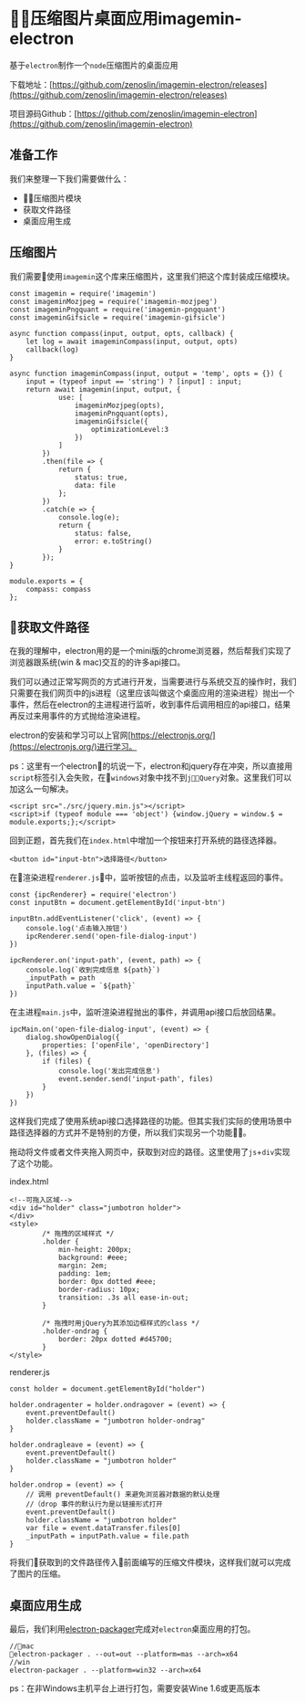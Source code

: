 # 压缩图片桌面应用imagemin-electron

基于`electron`制作一个`node`压缩图片的桌面应用

下载地址：[https://github.com/zenoslin/imagemin-electron/releases](https://github.com/zenoslin/imagemin-electron/releases)

项目源码Github：[https://github.com/zenoslin/imagemin-electron](https://github.com/zenoslin/imagemin-electron)

## 准备工作

我们来整理一下我们需要做什么：

- 压缩图片模块
- 获取文件路径
- 桌面应用生成

## 压缩图片

我们需要使用`imagemin`这个库来压缩图片，这里我们把这个库封装成压缩模块。

``` - js
const imagemin = require('imagemin')
const imageminMozjpeg = require('imagemin-mozjpeg')
const imageminPngquant = require('imagemin-pngquant')
const imageminGifsicle = require('imagemin-gifsicle')

async function compass(input, output, opts, callback) {
    let log = await imageminCompass(input, output, opts)
    callback(log)
}

async function imageminCompass(input, output = 'temp', opts = {}) {
    input = (typeof input == 'string') ? [input] : input;
    return await imagemin(input, output, {
            use: [
                imageminMozjpeg(opts),
                imageminPngquant(opts),
                imageminGifsicle({
                    optimizationLevel:3
                })
            ]
        })
        .then(file => {
            return {
                status: true,
                data: file
            };
        })
        .catch(e => {
            console.log(e);
            return {
                status: false,
                error: e.toString()
            }
        });
}

module.exports = {
    compass: compass
};
```

## 获取文件路径

在我的理解中，electron用的是一个mini版的chrome浏览器，然后帮我们实现了浏览器跟系统(win & mac)交互的的许多api接口。

我们可以通过正常写网页的方式进行开发，当需要进行与系统交互的操作时，我们只需要在我们网页中的js进程（这里应该叫做这个桌面应用的渲染进程）抛出一个事件，然后在electron的主进程进行监听，收到事件后调用相应的api接口，结果再反过来用事件的方式抛给渲染进程。

electron的安装和学习可以上官网[https://electronjs.org/](https://electronjs.org/)进行学习。

ps：这里有一个electron的坑说一下，electron和jquery存在冲突，所以直接用`script`标签引入会失败，在`windows`对象中找不到`jQuery`对象。这里我们可以加这么一句解决。

``` -html
<script src="./src/jquery.min.js"></script>
<script>if (typeof module === 'object') {window.jQuery = window.$ = module.exports;};</script>
```

回到正题，首先我们在`index.html`中增加一个按钮来打开系统的路径选择器。

``` -html
<button id="input-btn">选择路径</button>
```

在渲染进程`renderer.js`中，监听按钮的点击，以及监听主线程返回的事件。

``` -js
const {ipcRenderer} = require('electron')
const inputBtn = document.getElementById('input-btn')

inputBtn.addEventListener('click', (event) => {
    console.log('点击输入按钮')
    ipcRenderer.send('open-file-dialog-input')
})

ipcRenderer.on('input-path', (event, path) => {
    console.log(`收到完成信息 ${path}`)
    _inputPath = path
    inputPath.value = `${path}`
})
```

在主进程`main.js`中，监听渲染进程抛出的事件，并调用api接口后放回结果。

``` -js
ipcMain.on('open-file-dialog-input', (event) => {
    dialog.showOpenDialog({
        properties: ['openFile', 'openDirectory']
    }, (files) => {
        if (files) {
            console.log('发出完成信息')
            event.sender.send('input-path', files)
        }
    })
})
```

这样我们完成了使用系统api接口选择路径的功能。但其实我们实际的使用场景中路径选择器的方式并不是特别的方便，所以我们实现另一个功能。

拖动将文件或者文件夹拖入网页中，获取到对应的路径。这里使用了`js`+`div`实现了这个功能。

index.html

``` - html
<!--可拖入区域-->
<div id="holder" class="jumbotron holder">
</div>
<style>
        /* 拖拽的区域样式 */
        .holder {
            min-height: 200px;
            background: #eee;
            margin: 2em;
            padding: 1em;
            border: 0px dotted #eee;
            border-radius: 10px;
            transition: .3s all ease-in-out;
        }

        /* 拖拽时用jQuery为其添加边框样式的class */
        .holder-ondrag {
            border: 20px dotted #d45700;
        }
</style>
```

renderer.js

``` -js
const holder = document.getElementById("holder")

holder.ondragenter = holder.ondragover = (event) => {
    event.preventDefault()
    holder.className = "jumbotron holder-ondrag"
}

holder.ondragleave = (event) => {
    event.preventDefault()
    holder.className = "jumbotron holder"
}

holder.ondrop = (event) => {
    // 调用 preventDefault() 来避免浏览器对数据的默认处理
    //（drop 事件的默认行为是以链接形式打开
    event.preventDefault()
    holder.className = "jumbotron holder"
    var file = event.dataTransfer.files[0]
    _inputPath = inputPath.value = file.path
}
```

将我们获取到的文件路径传入前面编写的压缩文件模块，这样我们就可以完成了图片的压缩。

## 桌面应用生成

最后，我们利用[electron-packager](https://github.com/electron-userland/electron-packager)完成对`electron`桌面应用的打包。

``` -sh
//mac
electron-packager . --out=out --platform=mas --arch=x64
//win
electron-packager . --platform=win32 --arch=x64
```

ps：在非Windows主机平台上进行打包，需要安装Wine 1.6或更高版本